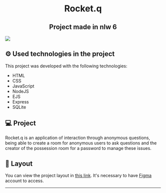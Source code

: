 <h1 align="center">
  Rocket.q
</h1>
<h2 align="center">Project made in nlw 6</h2>
<img align="center" src="https://i.imgur.com/G2MWB5a.png"/>

<br>



## &#9881; Used technologies in the project

This project was developed with the following technologies:

- HTML
- CSS
- JavaScript
- NodeJS
- EJS
- Express
- SQLite

## 💻 Project

Rocket.q is an application of interaction through anonymous questions, being able to create a room for anonymous users to ask questions and the creator of the possession room for a password to manage these issues.

## 🔖 Layout

You can view the project layout in [this link](https://www.figma.com/file/vp3iFfd1ohCbHyDX9jCiQi/Roquet.q). It's necessary to have [Figma](https://figma.com) account to access.

---
